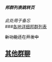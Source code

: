 
##### 邦群列表跳转页
 *此处用于备忘* </br>
 ###[各地详细邦群列表](https://zhouseeie.github.io/page/index/a1bq1.html)  </br> 

~~新功能还在开发中~~ </br> 
 ## [其他群聊]( ) </br> 

